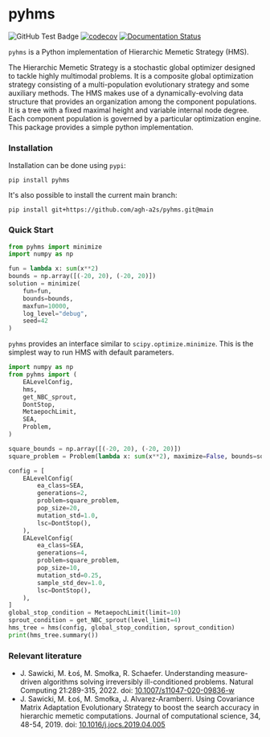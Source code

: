 # pyhms
![GitHub Test Badge][1] [![codecov][2]](https://codecov.io/gh/agh-a2s/pyhms) [![Documentation Status][3]](https://pyhms.readthedocs.io/en/latest/?badge=latest)

[1]: https://github.com/agh-a2s/pyhms/actions/workflows/pytest.yml/badge.svg "GitHub CI Badge"
[2]: https://codecov.io/gh/agh-a2s/pyhms/graph/badge.svg?token=srsivvv2ff
[3]: https://readthedocs.org/projects/pyhms/badge/?version=latest

`pyhms` is a Python implementation of Hierarchic Memetic Strategy (HMS).

The Hierarchic Memetic Strategy is a stochastic global optimizer designed to tackle highly multimodal problems. It is a composite global optimization strategy consisting of a multi-population evolutionary strategy and some auxiliary methods. The HMS makes use of a dynamically-evolving data structure that provides an organization among the component populations. It is a tree with a fixed maximal height and variable internal node degree. Each component population is governed by a particular optimization engine. This package provides a simple python implementation.

### Installation
Installation can be done using `pypi`:
```
pip install pyhms
```
It's also possible to install the current main branch:
```
pip install git+https://github.com/agh-a2s/pyhms.git@main
```

### Quick Start

```python
from pyhms import minimize
import numpy as np

fun = lambda x: sum(x**2)
bounds = np.array([(-20, 20), (-20, 20)])
solution = minimize(
    fun=fun,
    bounds=bounds,
    maxfun=10000,
    log_level="debug",
    seed=42
)
```

`pyhms` provides an interface similar to `scipy.optimize.minimize`. This is the simplest way to run HMS with default parameters.

```python
import numpy as np
from pyhms import (
    EALevelConfig,
    hms,
    get_NBC_sprout,
    DontStop,
    MetaepochLimit,
    SEA,
    Problem,
)

square_bounds = np.array([(-20, 20), (-20, 20)])
square_problem = Problem(lambda x: sum(x**2), maximize=False, bounds=square_bounds)

config = [
    EALevelConfig(
        ea_class=SEA,
        generations=2,
        problem=square_problem,
        pop_size=20,
        mutation_std=1.0,
        lsc=DontStop(),
    ),
    EALevelConfig(
        ea_class=SEA,
        generations=4,
        problem=square_problem,
        pop_size=10,
        mutation_std=0.25,
        sample_std_dev=1.0,
        lsc=DontStop(),
    ),
]
global_stop_condition = MetaepochLimit(limit=10)
sprout_condition = get_NBC_sprout(level_limit=4)
hms_tree = hms(config, global_stop_condition, sprout_condition)
print(hms_tree.summary())
```

### Relevant literature

- J. Sawicki, M. Łoś, M. Smołka, R. Schaefer. Understanding measure-driven algorithms solving irreversibly ill-conditioned problems. Natural Computing 21:289-315, 2022. doi: [10.1007/s11047-020-09836-w](https://doi.org/10.1007/s11047-020-09836-w)
- J. Sawicki, M. Łoś, M. Smołka, J. Alvarez-Aramberri. Using Covariance Matrix Adaptation Evolutionary Strategy to boost the search accuracy in hierarchic memetic computations. Journal of computational science, 34, 48-54, 2019. doi: [10.1016/j.jocs.2019.04.005](https://doi.org/10.1016/j.jocs.2019.04.005)
